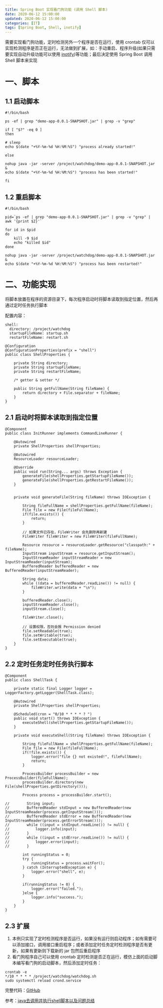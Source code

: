 ```yaml
---
title: Spring Boot 实现看门狗功能 (调用 Shell 脚本)
date: 2020-06-12 15:00:00
updated: 2020-06-12 15:00:00
categories: [IT]
tags: [Spring Boot, Shell, inotify]
---
```


需要实现看门狗功能，定时检测另外一个程序是否在运行，使用 crontab 仅可以实现检测程序是否正在运行，无法做到扩展，如：手动重启、程序升级(如果只需要实现自动升级功能可以使用 [inotify](https://blog.csdn.net/XlxfyzsFdblj/article/details/82110034))等功能；最后决定使用 Spring Boot 调用 Shell 脚本来实现

# 一、脚本

## 1.1 启动脚本

```
#!/bin/bash

ps -ef | grep "demo-app-0.0.1-SNAPSHOT.jar" | grep -v "grep"

if [ "$?" -eq 0 ]
then

# sleep
echo $(date "+%Y-%m-%d %H:%M:%S") "process already started!"

else

nohup java -jar -server /project/watchdog/demo-app-0.0.1-SNAPSHOT.jar &
echo $(date "+%Y-%m-%d %H:%M:%S") "process has been started!"

fi
```

## 1.2 重启脚本

```
#!/bin/bash

pid=`ps -ef | grep "demo-app-0.0.1-SNAPSHOT.jar" | grep -v "grep" | awk '{print $2}'`

for id in $pid
do
    kill -9 $id
    echo "killed $id"
done

nohup java -jar -server /project/watchdog/demo-app-0.0.1-SNAPSHOT.jar &
echo $(date "+%Y-%m-%d %H:%M:%S") "process has been restarted!"
```

# 二、功能实现

将脚本放置在程序的资源目录下，每次程序启动时将脚本读取到指定位置，然后再通过定时任务执行脚本

配置内容：

```
shell:
  directory: /project/watchdog
  startupFileName: startup.sh
  restartFileName: restart.sh
```

```
@Configuration
@ConfigurationProperties(prefix = "shell")
public class ShellProperties {

    private String directory;
    private String startupFileName;
    private String restartFileName;

    /* getter & setter */

    public String getFullName(String fileName) {
        return directory + File.separator + fileName;
    }
}
```

## 2.1 启动时将脚本读取到指定位置

```
@Component
public class InitRunner implements CommandLineRunner {

    @Autowired
    private ShellProperties shellProperties;

    @Autowired
    ResourceLoader resourceLoader;

    @Override
    public void run(String... args) throws Exception {
        generateFile(shellProperties.getStartupFileName());
        generateFile(shellProperties.getRestartFileName());
    }


    private void generateFile(String fileName) throws IOException {

        String fileFullName = shellProperties.getFullName(fileName);
        File file = new File(fileFullName);
        if(file.exists()) {
            return;
        }

        // 如果文件已存在，FileWriter 会先删除再新建
        FileWriter fileWriter = new FileWriter(fileFullName);

        Resource resource = resourceLoader.getResource("classpath:" + fileName);
        InputStream inputStream = resource.getInputStream();
        InputStreamReader inputStreamReader = new InputStreamReader(inputStream);
        BufferedReader bufferedReader = new BufferedReader(inputStreamReader);

        String data;
        while ((data = bufferedReader.readLine()) != null) {
            fileWriter.write(data + "\n");
        }

        bufferedReader.close();
        inputStreamReader.close();
        inputStream.close();

        fileWriter.close();

        // 设置权限，否则会报 Permission denied
        file.setReadable(true);
        file.setWritable(true);
        file.setExecutable(true);
    }
}
```

## 2.2 定时任务定时任务执行脚本

```
@Component
public class ShellTask {

    private static final Logger logger = LoggerFactory.getLogger(ShellTask.class);

    @Autowired
    private ShellProperties shellProperties;

    @Scheduled(cron = "0/10 * * * * ? ")
    public void start() throws IOException {
        executeShell(shellProperties.getStartupFileName());
    }

    private void executeShell(String fileName) throws IOException {

        String fileFullName = shellProperties.getFullName(fileName);
        File file = new File(fileFullName);
        if(!file.exists()) {
            logger.error("file {} not existed!", fileFullName);
            return;
        }

        ProcessBuilder processBuilder = new ProcessBuilder(fileFullName);
        processBuilder.directory(new File(shellProperties.getDirectory()));

        Process process = processBuilder.start();

//        String input;
//        BufferedReader stdInput = new BufferedReader(new InputStreamReader(process.getInputStream()));
//        BufferedReader stdError = new BufferedReader(new InputStreamReader(process.getErrorStream()));
//        while ((input = stdInput.readLine()) != null) {
//            logger.info(input);
//        }
//        while ((input = stdError.readLine()) != null) {
//            logger.error(input);
//        }

        int runningStatus = 0;
        try {
            runningStatus = process.waitFor();
        } catch (InterruptedException e) {
            logger.error("shell", e);
        }

        if(runningStatus != 0) {
            logger.error("failed.");
        }else {
            logger.info("success.");
        }
    }
}
```

## 2.3 扩展

1. 本例只实现了定时检测程序是否运行，如果没有运行则启动程序；如有需要可以添加接口，调用接口重启程序；或者添加定时任务定时检测程序是否有更新，如果有更新则下载新的 jar 包然后重启程序
1. 看门狗程序自己可以使用 crontab 定时检测是否正在运行，模仿上面的启动脚本编写看门狗的启动脚本，然后添加定时任务：

```
crontab -e
*/10 * * * * /project/watchdog/watchdog.sh
sudo systemctl reload crond.service
```


完整代码：[GitHub](https://github.com/VictorBu/code-snippet/tree/master/java/spring-boot-watchdog)

参考：[java去调用并执行shell脚本以及问题总结](https://blog.csdn.net/vcfriend/article/details/81226632)
